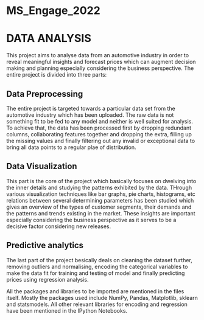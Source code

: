 # MS_Engage_2022
# DATA ANALYSIS
This project aims to analyse data from an automotive industry in order to reveal meaningful insights and forecast prices which can augment decision making and planning especially considering the business perspective. The entire project is divided into three parts:
## Data Preprocessing
The entire project is targeted towards a particular data set from the automotive industry which has been uploaded. The raw data is not something fit to be fed to any model and neither is well suited for analysis. To achieve that, the data has been processed first by dropping redundant columns, collaborating features together and dropping the extra, filling up the missing values and finally filtering out any invalid or exceptional data to bring all data points to a regular plae of distribution.
## Data Visualization
This part is the core of the project which basically focuses on dwelving into the inner details and studying the patterns exhibited by the data. THrough various visualization techniques like bar graphs, pie charts, histograms, etc relations between several determining parameters has been studied which gives an overview of the types of customer segments, their demands and the patterns and trends existing in the market. These insights are important especially considering the business perspective as it serves to be a decisive factor considering new releases.
## Predictive analytics
The last part of the project besically deals on cleaning the dataset further, removing outliers and normalising, encoding the categorical variables to make the data fit for training and testing of model and finally predicting prices using regression analysis.

All the packages and libraries to be imported are mentioned in the files itself. Mostly the packages used include NumPy, Pandas, Matplotlib, sklearn and statsmodels. All other relevant libraries for encoding and regression have been mentioned in the IPython Notebooks.
